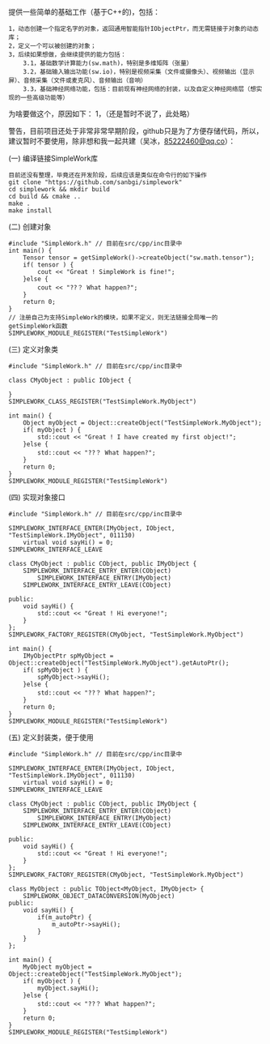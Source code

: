提供一些简单的基础工作（基于C++的)，包括：

    1，动态创建一个指定名字的对象，返回通用智能指针IObjectPtr，而无需链接于对象的动态库；
    2，定义一个可以被创建的对象；
    3，后续如果想做，会继续提供的能力包括：
        3.1，基础数学计算能力(sw.math)，特别是多维矩阵（张量）
        3.2，基础输入输出功能(sw.io)，特别是视频采集（文件或摄像头）、视频输出（显示屏）、音频采集（文件或麦克风）、音频输出（音响）
        3.3，基础神经网络功能，包括：目前现有神经网络的封装，以及自定义神经网络层（想实现的一些高级功能等）

为啥要做这个，原因如下：
    1，（还是暂时不说了，此处略）

警告，目前项目还处于非常非常早期阶段，github只是为了方便存储代码，所以，建议暂时不要使用，除非想和我一起共建（吴冰，85222460@qq.co）：

(一) 编译链接SimpleWork库

    目前还没有整理，毕竟还在开发阶段，后续应该是类似在命令行的如下操作
    git clone "https://github.com/sanbgi/simplework"
    cd simplework && mkdir build
    cd build && cmake ..
    make .
    make install

(二) 创建对象

    #include "SimpleWork.h" // 目前在src/cpp/inc目录中
    int main() {
        Tensor tensor = getSimpleWork()->createObject("sw.math.tensor");
        if( tensor ) {
            cout << "Great ! SimpleWork is fine!";
        }else {
            cout << "??？ What happen?";
        }
        return 0;
    }
    // 注册自己为支持SimpleWork的模块，如果不定义，则无法链接全局唯一的getSimpleWork函数
    SIMPLEWORK_MODULE_REGISTER("TestSimpleWork")

(三) 定义对象类

    #include "SimpleWork.h" // 目前在src/cpp/inc目录中

    class CMyObject : public IObject {

    }
    SIMPLEWORK_CLASS_REGISTER("TestSimpleWork.MyObject")

    int main() {
        Object myObject = Object::createObject("TestSimpleWork.MyObject");
        if( myObject ) {
            std::cout << "Great ! I have created my first object!";
        }else {
            std::cout << "??？ What happen?";
        }
        return 0;
    }
    SIMPLEWORK_MODULE_REGISTER("TestSimpleWork")

(四) 实现对象接口

    #include "SimpleWork.h" // 目前在src/cpp/inc目录中

    SIMPLEWORK_INTERFACE_ENTER(IMyObject, IObject, "TestSimpleWork.IMyObject", 011130)
        virtual void sayHi() = 0;
    SIMPLEWORK_INTERFACE_LEAVE

    class CMyObject : public CObject, public IMyObject {
        SIMPLEWORK_INTERFACE_ENTRY_ENTER(CObject)
            SIMPLEWORK_INTERFACE_ENTRY(IMyObject)
        SIMPLEWORK_INTERFACE_ENTRY_LEAVE(CObject)

    public:
        void sayHi() {
            std::cout << "Great ! Hi everyone!";
        }
    };
    SIMPLEWORK_FACTORY_REGISTER(CMyObject, "TestSimpleWork.MyObject")

    int main() {
        IMyObjectPtr spMyObject = Object::createObject("TestSimpleWork.MyObject").getAutoPtr();
        if( spMyObject ) {
            spMyObject->sayHi();
        }else {
            std::cout << "??？ What happen?";
        }
        return 0;
    }
    SIMPLEWORK_MODULE_REGISTER("TestSimpleWork")

(五) 定义封装类，便于使用

    #include "SimpleWork.h" // 目前在src/cpp/inc目录中

    SIMPLEWORK_INTERFACE_ENTER(IMyObject, IObject, "TestSimpleWork.IMyObject", 011130)
        virtual void sayHi() = 0;
    SIMPLEWORK_INTERFACE_LEAVE

    class CMyObject : public CObject, public IMyObject {
        SIMPLEWORK_INTERFACE_ENTRY_ENTER(CObject)
            SIMPLEWORK_INTERFACE_ENTRY(IMyObject)
        SIMPLEWORK_INTERFACE_ENTRY_LEAVE(CObject)

    public:
        void sayHi() {
            std::cout << "Great ! Hi everyone!";
        }
    };
    SIMPLEWORK_FACTORY_REGISTER(CMyObject, "TestSimpleWork.MyObject")

    class MyObject : public TObject<MyObject, IMyObject> {
        SIMPLEWORK_OBJECT_DATACONVERSION(MyObject)
    public:
        void sayHi() {
            if(m_autoPtr) {
                m_autoPtr->sayHi();
            }
        }
    };

    int main() {
        MyObject myObject = Object::createObject("TestSimpleWork.MyObject");
        if( myObject ) {
            myObject.sayHi();
        }else {
            std::cout << "??？ What happen?";
        }
        return 0;
    }
    SIMPLEWORK_MODULE_REGISTER("TestSimpleWork")